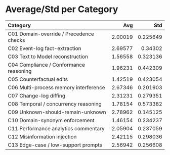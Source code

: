 # Average/Std per Category

| Category                                |     Avg |      Std |
|:----------------------------------------|--------:|---------:|
| C01 Domain-override / Precedence checks | 2.00019 | 0.225649 |
| C02 Event-log fact-extraction           | 2.69577 | 0.34302  |
| C03 Text to Model reconstruction        | 1.56558 | 0.323136 |
| C04 Compliance / Conformance reasoning  | 1.96231 | 0.442309 |
| C05 Counterfactual edits                | 1.42519 | 0.423054 |
| C06 Multi-process memory interference   | 2.67346 | 0.201903 |
| C07 Change-log diffing                  | 2.31231 | 0.279351 |
| C08 Temporal / concurrency reasoning    | 1.78154 | 0.573382 |
| C09 Unknown-should-remain-unknown       | 2.78962 | 0.145125 |
| C10 Domain-synonym enforcement          | 1.46154 | 0.234237 |
| C11 Performance analytics commentary    | 2.05904 | 0.237059 |
| C12 Misinformation injection            | 2.42115 | 0.298036 |
| C13 Edge-case / low-support prompts     | 2.56942 | 0.256608 |
